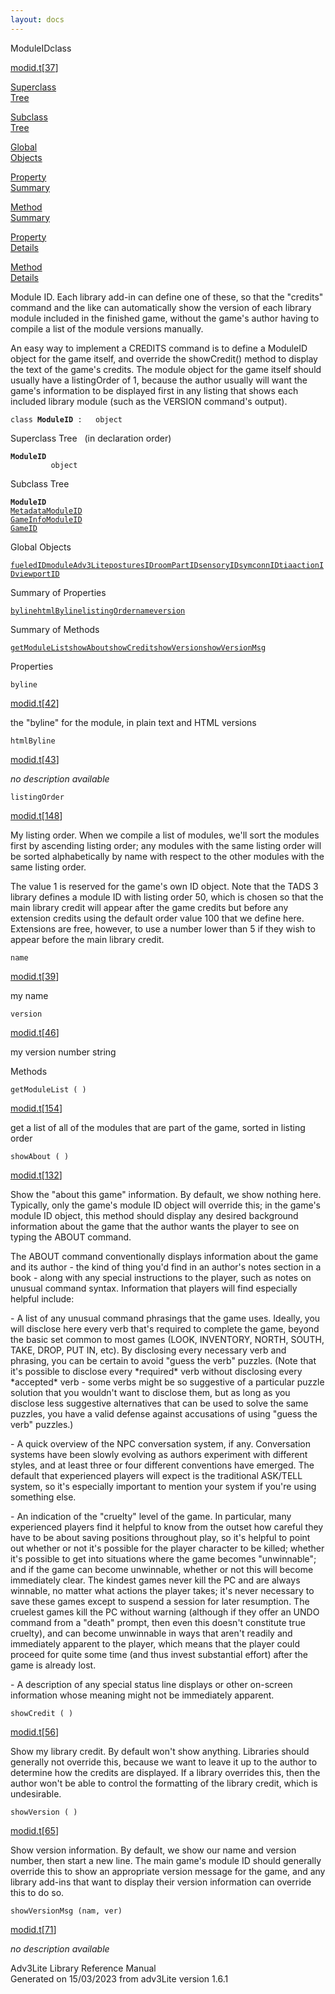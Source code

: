 ```yaml
---
layout: docs
---
```

<span class="title">ModuleID</span><span class="type">class</span>

[modid.t](../file/modid.t.html)\[[37](../source/modid.t.html#37)\]

[Superclass  
Tree](#_SuperClassTree_)

[Subclass  
Tree](#_SubClassTree_)

[Global  
Objects](#_ObjectSummary_)

[Property  
Summary](#_PropSummary_)

[Method  
Summary](#_MethodSummary_)

[Property  
Details](#_Properties_)

[Method  
Details](#_Methods_)

<div class="fdesc">

Module ID. Each library add-in can define one of these, so that the
"credits" command and the like can automatically show the version of
each library module included in the finished game, without the game's
author having to compile a list of the module versions manually.

An easy way to implement a CREDITS command is to define a ModuleID
object for the game itself, and override the showCredit() method to
display the text of the game's credits. The module object for the game
itself should usually have a listingOrder of 1, because the author
usually will want the game's information to be displayed first in any
listing that shows each included library module (such as the VERSION
command's output).

`class `**`ModuleID`**` :   object`

</div>

<span id="_SuperClassTree_"></span>

<div class="mjhd">

<span class="hdln">Superclass Tree</span>   (in declaration order)

</div>

**`ModuleID`**  
`         object`  
<span id="_SubClassTree_"></span>

<div class="mjhd">

<span class="hdln">Subclass Tree</span>  

</div>

**`ModuleID`**  
[`MetadataModuleID`](../object/MetadataModuleID.html)  
[`GameInfoModuleID`](../object/GameInfoModuleID.html)  
[`GameID`](../object/GameID.html)  
<span id="_ObjectSummary_"></span>

<div class="mjhd">

<span class="hdln">Global Objects</span>  

</div>

[`fueledID`](../object/fueledID.html)[`moduleAdv3Lite`](../object/moduleAdv3Lite.html)[`posturesID`](../object/posturesID.html)[`roomPartID`](../object/roomPartID.html)[`sensoryID`](../object/sensoryID.html)[`symconnID`](../object/symconnID.html)[`tiaactionID`](../object/tiaactionID.html)[`viewportID`](../object/viewportID.html)
<span id="_PropSummary_"></span>

<div class="mjhd">

<span class="hdln">Summary of Properties</span>  

</div>

[`byline`](#byline)[`htmlByline`](#htmlByline)[`listingOrder`](#listingOrder)[`name`](#name)[`version`](#version)

<span id="_MethodSummary_"></span>

<div class="mjhd">

<span class="hdln">Summary of Methods</span>  

</div>

[`getModuleList`](#getModuleList)[`showAbout`](#showAbout)[`showCredit`](#showCredit)[`showVersion`](#showVersion)[`showVersionMsg`](#showVersionMsg)

<span id="_Properties_"></span>

<div class="mjhd">

<span class="hdln">Properties</span>  

</div>

<span id="byline"></span>

`byline`

[modid.t](../file/modid.t.html)\[[42](../source/modid.t.html#42)\]

<div class="desc">

the "byline" for the module, in plain text and HTML versions

</div>

<span id="htmlByline"></span>

`htmlByline`

[modid.t](../file/modid.t.html)\[[43](../source/modid.t.html#43)\]

<div class="desc">

*no description available*

</div>

<span id="listingOrder"></span>

`listingOrder`

[modid.t](../file/modid.t.html)\[[148](../source/modid.t.html#148)\]

<div class="desc">

My listing order. When we compile a list of modules, we'll sort the
modules first by ascending listing order; any modules with the same
listing order will be sorted alphabetically by name with respect to the
other modules with the same listing order.

The value 1 is reserved for the game's own ID object. Note that the TADS
3 library defines a module ID with listing order 50, which is chosen so
that the main library credit will appear after the game credits but
before any extension credits using the default order value 100 that we
define here. Extensions are free, however, to use a number lower than 5
if they wish to appear before the main library credit.

</div>

<span id="name"></span>

`name`

[modid.t](../file/modid.t.html)\[[39](../source/modid.t.html#39)\]

<div class="desc">

my name

</div>

<span id="version"></span>

`version`

[modid.t](../file/modid.t.html)\[[46](../source/modid.t.html#46)\]

<div class="desc">

my version number string

</div>

<span id="_Methods_"></span>

<div class="mjhd">

<span class="hdln">Methods</span>  

</div>

<span id="getModuleList"></span>

`getModuleList ( )`

[modid.t](../file/modid.t.html)\[[154](../source/modid.t.html#154)\]

<div class="desc">

get a list of all of the modules that are part of the game, sorted in
listing order

</div>

<span id="showAbout"></span>

`showAbout ( )`

[modid.t](../file/modid.t.html)\[[132](../source/modid.t.html#132)\]

<div class="desc">

Show the "about this game" information. By default, we show nothing
here. Typically, only the game's module ID object will override this; in
the game's module ID object, this method should display any desired
background information about the game that the author wants the player
to see on typing the ABOUT command.

The ABOUT command conventionally displays information about the game and
its author - the kind of thing you'd find in an author's notes section
in a book - along with any special instructions to the player, such as
notes on unusual command syntax. Information that players will find
especially helpful include:

\- A list of any unusual command phrasings that the game uses. Ideally,
you will disclose here every verb that's required to complete the game,
beyond the basic set common to most games (LOOK, INVENTORY, NORTH,
SOUTH, TAKE, DROP, PUT IN, etc). By disclosing every necessary verb and
phrasing, you can be certain to avoid "guess the verb" puzzles. (Note
that it's possible to disclose every \*required\* verb without
disclosing every \*accepted\* verb - some verbs might be so suggestive
of a particular puzzle solution that you wouldn't want to disclose them,
but as long as you disclose less suggestive alternatives that can be
used to solve the same puzzles, you have a valid defense against
accusations of using "guess the verb" puzzles.)

\- A quick overview of the NPC conversation system, if any. Conversation
systems have been slowly evolving as authors experiment with different
styles, and at least three or four different conventions have emerged.
The default that experienced players will expect is the traditional
ASK/TELL system, so it's especially important to mention your system if
you're using something else.

\- An indication of the "cruelty" level of the game. In particular, many
experienced players find it helpful to know from the outset how careful
they have to be about saving positions throughout play, so it's helpful
to point out whether or not it's possible for the player character to be
killed; whether it's possible to get into situations where the game
becomes "unwinnable"; and if the game can become unwinnable, whether or
not this will become immediately clear. The kindest games never kill the
PC and are always winnable, no matter what actions the player takes;
it's never necessary to save these games except to suspend a session for
later resumption. The cruelest games kill the PC without warning
(although if they offer an UNDO command from a "death" prompt, then even
this doesn't constitute true cruelty), and can become unwinnable in ways
that aren't readily and immediately apparent to the player, which means
that the player could proceed for quite some time (and thus invest
substantial effort) after the game is already lost.

\- A description of any special status line displays or other on-screen
information whose meaning might not be immediately apparent.

</div>

<span id="showCredit"></span>

`showCredit ( )`

[modid.t](../file/modid.t.html)\[[56](../source/modid.t.html#56)\]

<div class="desc">

Show my library credit. By default won't show anything. Libraries should
generally not override this, because we want to leave it up to the
author to determine how the credits are displayed. If a library
overrides this, then the author won't be able to control the formatting
of the library credit, which is undesirable.

</div>

<span id="showVersion"></span>

`showVersion ( )`

[modid.t](../file/modid.t.html)\[[65](../source/modid.t.html#65)\]

<div class="desc">

Show version information. By default, we show our name and version
number, then start a new line. The main game's module ID should
generally override this to show an appropriate version message for the
game, and any library add-ins that want to display their version
information can override this to do so.

</div>

<span id="showVersionMsg"></span>

`showVersionMsg (nam, ver)`

[modid.t](../file/modid.t.html)\[[71](../source/modid.t.html#71)\]

<div class="desc">

*no description available*

</div>

<div class="ftr">

Adv3Lite Library Reference Manual  
Generated on 15/03/2023 from adv3Lite version 1.6.1

</div>
